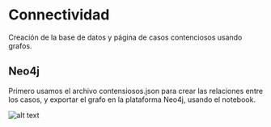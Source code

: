 # Connectividad
Creación de la base de datos y página de casos contenciosos usando grafos.

## Neo4j
Primero usamos el archivo contensiosos.json para crear las relaciones entre los casos, y exportar el grafo en la plataforma Neo4j, usando el notebook.

![alt text](http://url/to/graph1.png")

